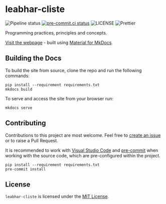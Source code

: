 # leabhar-cliste

![Pipeline status](https://github.com/kieran-ryan/leabhar-cliste/actions/workflows/main.yml/badge.svg)
[![pre-commit.ci status](https://results.pre-commit.ci/badge/github/kieran-ryan/leabhar-cliste/main.svg)](https://results.pre-commit.ci/latest/github/kieran-ryan/leabhar-cliste/main)
![LICENSE](https://img.shields.io/badge/license-MIT-blue)
![Prettier](https://img.shields.io/badge/codestyle-prettier-deeppink)

Programming practices, principles and concepts.

[Visit the webpage](https://kieran-ryan.github.io/leabhar-cliste) - built using [Material for MkDocs](https://squidfunk.github.io/mkdocs-material).

## Building the Docs

To build the site from source, clone the repo and run the following commands:

```console
pip install --requirement requirements.txt
mkdocs build
```

To serve and access the site from your browser run:

```console
mkdocs serve
```

## Contributing

Contributions to this project are most welcome. Feel free to [create an issue](https://github.com/kieran-ryan/leabhar-cliste/issues/new) or to raise a Pull Request.

It is recommended to work with [Visual Studio Code](https://code.visualstudio.com) and [pre-commit](https://pre-commit.com) when working with the source code, which are pre-configured within the project.

```console
pip install --requirement requirements.txt
pre-commit install
```

## License

`leabhar-cliste` is licensed under the [MIT License](https://opensource.org/licenses/MIT).

